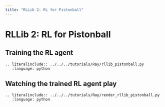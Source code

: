 ```yaml
---
title: "RLLib 2: RL for Pistonball"
---
```


# RLLib 2: RL for Pistonball

## Training the RL agent

```{eval-rst}
.. literalinclude:: ../../../tutorials/Ray/rllib_pistonball.py
   :language: python
```

## Watching the trained RL agent play

```{eval-rst}
.. literalinclude:: ../../../tutorials/Ray/render_rllib_pistonball.py
   :language: python
```
